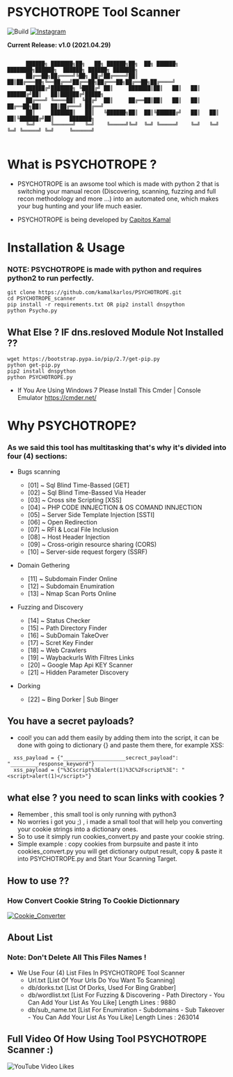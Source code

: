 PSYCHOTROPE Tool Scanner
=========

![Build](https://img.shields.io/badge/Built%20with-Python-Blue)
<a href="https://instagram.com/capitoskamal/">
    ![Instagram](https://img.shields.io/instagram/url?url=https%3A%2F%2Fgithub.com%2Fmaurosoria%2Fdirsearch)
</a>



**Current Release: v1.0 (2021.04.29)**
```

      ██████╗ ███████╗██╗   ██╗ ██████╗██╗  ██╗ ██████╗ ████████╗██████╗  ██████╗ ██████╗ ███████╗
      ██╔══██╗██╔════╝╚██╗ ██╔╝██╔════╝██║  ██║██╔═══██╗╚══██╔══╝██╔══██╗██╔═══██╗██╔══██╗██╔════╝
      ██████╔╝███████╗ ╚████╔╝ ██║     ███████║██║   ██║   ██║   ██████╔╝██║   ██║██████╔╝█████╗  
      ██╔═══╝ ╚════██║  ╚██╔╝  ██║     ██╔══██║██║   ██║   ██║   ██╔══██╗██║   ██║██╔═══╝ ██╔══╝  
      ██║     ███████║   ██║   ╚██████╗██║  ██║╚██████╔╝   ██║   ██║  ██║╚██████╔╝██║     ███████╗
      ╚═╝     ╚══════╝   ╚═╝    ╚═════╝╚═╝  ╚═╝ ╚═════╝    ╚═╝   ╚═╝  ╚═╝ ╚═════╝ ╚═╝     ╚══════╝
                                                                                            
```


What is PSYCHOTROPE ?
=======

- PSYCHOTROPE is an awsome tool which is made with python 2 that is switching your manual recon (Discovering, scanning, fuzzing and full recon methodology and more ...) into an automated one, which makes your bug hunting and your life much easier.

- PSYCHOTROPE is being developed by [Capitos Kamal](https://instagram/capitoskamal/)

Installation & Usage
=========
### NOTE: PSYCHOTROPE is made with python and requires python2 to run perfectly.
```
git clone https://github.com/kamalkarlos/PSYCHOTROPE.git
cd PSYCHOTROPE_scanner
pip install -r requirements.txt OR pip2 install dnspython
python Psycho.py
```
What Else ? IF dns.resloved Module Not Installed ??
-------------------

```
wget https://bootstrap.pypa.io/pip/2.7/get-pip.py
python get-pip.py
pip2 install dnspython
python PSYCHOTROPE.py

```
- If You Are Using Windows 7 Please Install This Cmder | Console Emulator https://cmder.net/

Why PSYCHOTROPE?
=========

### As we said this tool has multitasking that's why it's divided into four (4) sections:

- Bugs scanning
  - [01] ~ Sql Blind Time-Bassed [GET]
  - [02] ~ Sql Blind Time-Bassed Via Header
  - [03] ~ Cross site Scripting [XSS]
  - [04] ~ PHP CODE INNJECTION & OS COMAND INNJECTION
  - [05] ~ Server Side Template Injection [SSTI]
  - [06] ~ Open Redirection
  - [07] ~ RFI & Local File Inclusion
  - [08] ~ Host Header Injection
  - [09] ~ Cross-origin resource sharing (CORS)
  - [10] ~ Server-side request forgery (SSRF)
- Domain Gethering
    - [11] ~ Subdomain Finder Online
    - [12] ~ Subdomain Enumiration
    - [13] ~ Nmap Scan Ports Online

- Fuzzing and Discovery
  - [14] ~ Status Checker
  - [15] ~ Path Directory Finder
  - [16] ~ SubDomain TakeOver
  - [17] ~ Scret Key Finder
  - [18] ~ Web Crawlers
  - [19] ~ Waybackurls With Filtres Links
  - [20] ~ Google Map Api KEY Scanner
  - [21] ~ Hidden Parameter Discovery
- Dorking
  - [22] ~ Bing Dorker | Sub Binger

You have a secret payloads?
------------------
- cool! you can add them easily by adding them into the script, it can be done with going to dictionary {} and paste them there, for example XSS:

```
  xss_payload = {"____________________secrect_payload": "_________response_keyword"}
  xss_payload = {"%3Cscript%3Ealert(1)%3C%2Fscript%3E": "<script>alert(1)</script>"}
```
what else ? you need to scan links with cookies ?
-------------------------
- Remember , this small tool is only running with python3
- No worries i got you ;) , i made a small tool that will help you converting your cookie strings into a dictionary ones.
- So to use it simply run cookies_convert.py and  paste your cookie string. 
- Simple example : copy cookies from burpsuite and paste it into cookies_convert.py you will get dictionary output result, copy & paste it into PSYCHOTROPE.py and Start Your Scanning Target.

How to use ??
------------
### How Convert Cookie String To Cookie Dictionnary
[![Cookie_Converter](https://asciinema.org/a/hccYaFiDzgUvS0DgGYpPB4NVg.svg)](https://asciinema.org/a/hccYaFiDzgUvS0DgGYpPB4NVg)

About List
----------
### Note: Don't Delete All This Files Names !
- We Use Four (4) List Files In PSYCHOTROPE Tool Scanner
	- Url.txt [List Of Your Urls Do You Want To Scanning]
	- db/dorks.txt [List Of Dorks, Used For Bing Grabber]
	- db/wordlist.txt [List For Fuzzing & Discovering - Path Directory - You Can Add Your List As You Like] Length Lines : 9880
	- db/sub_name.txt [List For Enumiration - Subdomains - Sub Takeover - You Can Add Your List As You Like] Length Lines : 263014 

Full Video Of How Using Tool PSYCHOTROPE Scanner :)
-----------------------------------
![YouTube Video Likes](https://img.shields.io/youtube.com/channel/UC3_55SSunNsNFDVCQhO_5Mg)

<a href="https://www.youtube.com/channel/UC3_55SSunNsNFDVCQhO_5Mg" target="_blank">
</a>
